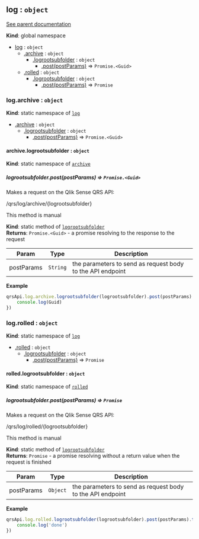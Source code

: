 <a name="log"></a>
## log : <code>object</code>
[See parent documentation](qrs.md)

**Kind**: global namespace  

* [log](#log) : <code>object</code>
  * [.archive](#log.archive) : <code>object</code>
    * [.logrootsubfolder](#log.archive.logrootsubfolder) : <code>object</code>
      * [.post(postParams)](#log.archive.logrootsubfolder.post) ⇒ <code>Promise.&lt;Guid&gt;</code>
  * [.rolled](#log.rolled) : <code>object</code>
    * [.logrootsubfolder](#log.rolled.logrootsubfolder) : <code>object</code>
      * [.post(postParams)](#log.rolled.logrootsubfolder.post) ⇒ <code>Promise</code>

<a name="log.archive"></a>
### log.archive : <code>object</code>
**Kind**: static namespace of <code>[log](#log)</code>  

* [.archive](#log.archive) : <code>object</code>
  * [.logrootsubfolder](#log.archive.logrootsubfolder) : <code>object</code>
    * [.post(postParams)](#log.archive.logrootsubfolder.post) ⇒ <code>Promise.&lt;Guid&gt;</code>

<a name="log.archive.logrootsubfolder"></a>
#### archive.logrootsubfolder : <code>object</code>
**Kind**: static namespace of <code>[archive](#log.archive)</code>  
<a name="log.archive.logrootsubfolder.post"></a>
##### logrootsubfolder.post(postParams) ⇒ <code>Promise.&lt;Guid&gt;</code>
Makes a request on the Qlik Sense QRS API:

/qrs/log/archive/{logrootsubfolder}

This method is manual

**Kind**: static method of <code>[logrootsubfolder](#log.archive.logrootsubfolder)</code>  
**Returns**: <code>Promise.&lt;Guid&gt;</code> - a promise resolving to the response to the request  

| Param | Type | Description |
| --- | --- | --- |
| postParams | <code>String</code> | the parameters to send as request body to the API endpoint |

**Example**  
```javascript
qrsApi.log.archive.logrootsubfolder(logrootsubfolder).post(postParams).then(function(Guid) {
	console.log(Guid)
})
```
<a name="log.rolled"></a>
### log.rolled : <code>object</code>
**Kind**: static namespace of <code>[log](#log)</code>  

* [.rolled](#log.rolled) : <code>object</code>
  * [.logrootsubfolder](#log.rolled.logrootsubfolder) : <code>object</code>
    * [.post(postParams)](#log.rolled.logrootsubfolder.post) ⇒ <code>Promise</code>

<a name="log.rolled.logrootsubfolder"></a>
#### rolled.logrootsubfolder : <code>object</code>
**Kind**: static namespace of <code>[rolled](#log.rolled)</code>  
<a name="log.rolled.logrootsubfolder.post"></a>
##### logrootsubfolder.post(postParams) ⇒ <code>Promise</code>
Makes a request on the Qlik Sense QRS API:

/qrs/log/rolled/{logrootsubfolder}

This method is manual

**Kind**: static method of <code>[logrootsubfolder](#log.rolled.logrootsubfolder)</code>  
**Returns**: <code>Promise</code> - a promise resolving without a return value when the request is finished  

| Param | Type | Description |
| --- | --- | --- |
| postParams | <code>Object</code> | the parameters to send as request body to the API endpoint |

**Example**  
```javascript
qrsApi.log.rolled.logrootsubfolder(logrootsubfolder).post(postParams).then(function() {
	console.log('done')
})
```
